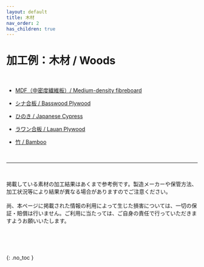 ```yaml
---
layout: default
title: 木材
nav_order: 2
has_children: true
---
```


# 加工例：木材 / Woods
<br>

* [MDF（中密度繊維板）/ Medium-density fibreboard](01-1-mdf.md)

* [シナ合板 / Basswood Plywood](01-2-shina.md)

* [ひのき / Japanese Cypress](01-3-hinoki.md)

* [ラワン合板 / Lauan Plywood](01-4-lauan.md)

* [竹 / Bamboo](01-5-bamboo.md)


<br>

------

<br>

掲載している素材の加工結果はあくまで参考例です。製造メーカーや保管方法、加工状況等により結果が異なる場合がありますのでご注意ください。<br>
<br>
尚、本ページに掲載された情報の利用によって生じた損害については、一切の保証・賠償は行いません。ご利用に当たっては、ご自身の責任で行っていただきますようお願いいたします。

<br><br><br>

{: .no_toc }